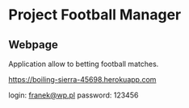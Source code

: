 # Project Football Manager
## Webpage

Application allow to betting football matches.

https://boiling-sierra-45698.herokuapp.com


login: franek@wp.pl
password: 123456
